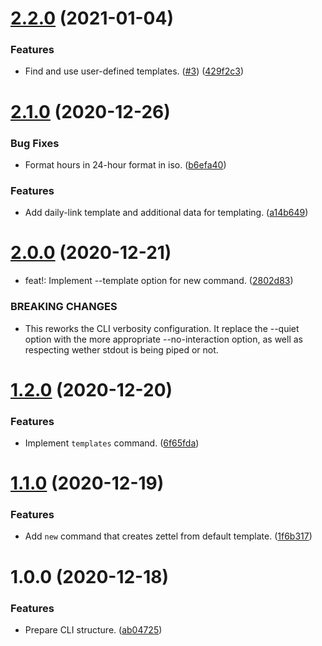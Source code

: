 # [2.2.0](https://github.com/yeldirium/zettelkasten-tools/compare/v2.1.0...v2.2.0) (2021-01-04)


### Features

* Find and use user-defined templates. ([#3](https://github.com/yeldirium/zettelkasten-tools/issues/3)) ([429f2c3](https://github.com/yeldirium/zettelkasten-tools/commit/429f2c3dcd44abdb0f6006a0271560f1fb0bc439))

# [2.1.0](https://github.com/yeldirium/zettelkasten-tools/compare/v2.0.0...v2.1.0) (2020-12-26)


### Bug Fixes

* Format hours in 24-hour format in iso. ([b6efa40](https://github.com/yeldirium/zettelkasten-tools/commit/b6efa400a7bbf321c23360defd0bd01e75b5c53e))


### Features

* Add daily-link template and additional data for templating. ([a14b649](https://github.com/yeldirium/zettelkasten-tools/commit/a14b649133e4ebc4b2e88f0cac0993a53ec54968))

# [2.0.0](https://github.com/yeldirium/zettelkasten-tools/compare/v1.2.0...v2.0.0) (2020-12-21)


* feat!: Implement --template option for new command. ([2802d83](https://github.com/yeldirium/zettelkasten-tools/commit/2802d83717620629446ade6a953b88faf2d9c5f8))


### BREAKING CHANGES

* This reworks the CLI verbosity configuration. It replace the --quiet
option with the more appropriate --no-interaction option, as well as
respecting wether stdout is being piped or not.

# [1.2.0](https://github.com/yeldirium/zettelkasten-tools/compare/v1.1.0...v1.2.0) (2020-12-20)


### Features

* Implement `templates` command. ([6f65fda](https://github.com/yeldirium/zettelkasten-tools/commit/6f65fda28cd438405b420fa3befd7e318cb8e7a3))

# [1.1.0](https://github.com/yeldirium/zettelkasten-tools/compare/v1.0.0...v1.1.0) (2020-12-19)


### Features

* Add `new` command that creates zettel from default template. ([1f6b317](https://github.com/yeldirium/zettelkasten-tools/commit/1f6b31778d6659296b744172991a646d40cc90dc))

# 1.0.0 (2020-12-18)


### Features

* Prepare CLI structure. ([ab04725](https://github.com/yeldirium/zettelkasten-tools/commit/ab04725d3524dbd257a2963078e46ad46d4412f7))
